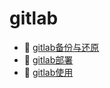 # gitlab

* 📄 [gitlab备份与还原](siyuan://blocks/20230610173750-75wgn6t)
* 📄 [gitlab部署](siyuan://blocks/20230610173753-ae3yq1f)
* 📄 [gitlab使用](siyuan://blocks/20230610173702-dus8ft0)

‍
